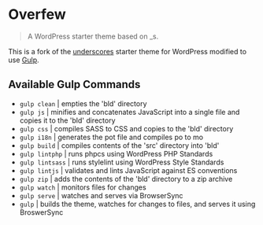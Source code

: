# Overfew

> A WordPress starter theme based on \_s.

This is a fork of the [underscores](https://github.com/Automattic/_s) starter theme for WordPress modified to use [Gulp](https://gulpjs.com/).

## Available Gulp Commands

- `gulp clean` | empties the 'bld' directory
- `gulp js` | minifies and concatenates JavaScript into a single file and copies it to the 'bld' directory
- `gulp css` | compiles SASS to CSS and copies to the 'bld' directory
- `gulp i18n` | generates the pot file and compiles po to mo
- `gulp build` | compiles contents of the 'src' directory into 'bld'
- `gulp lintphp` | runs phpcs using WordPress PHP Standards
- `gulp lintsass` | runs stylelint using WordPress Style Standards
- `gulp lintjs` | validates and lints JavaScript against ES conventions
- `gulp zip` | adds the contents of the 'bld' directory to a zip archive
- `gulp watch` | monitors files for changes
- `gulp serve` | watches and serves via BrowserSync
- `gulp` | builds the theme, watches for changes to files, and serves it using BroswerSync

